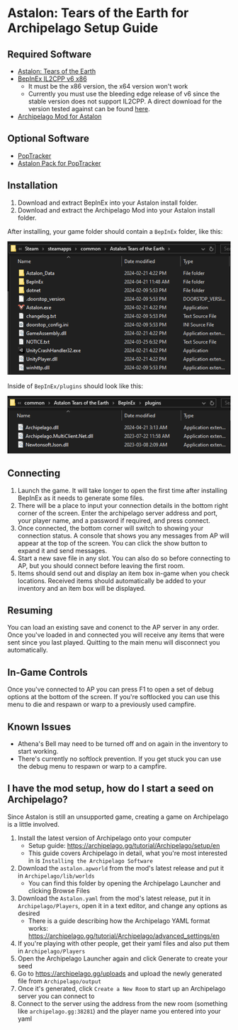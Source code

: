 # Astalon: Tears of the Earth for Archipelago Setup Guide

## Required Software

- [Astalon: Tears of the Earth](https://store.steampowered.com/app/1046400/Astalon_Tears_of_the_Earth/)
- [BepInEx IL2CPP v6 x86](https://builds.bepinex.dev/projects/bepinex_be)
  - It must be the x86 version, the x64 version won't work
  - Currently you must use the bleeding edge release of v6 since the stable version does not support IL2CPP. A direct download for the version tested against can be found [here](https://builds.bepinex.dev/projects/bepinex_be/688/BepInEx-Unity.IL2CPP-win-x86-6.0.0-be.688%2B4901521.zip).
- [Archipelago Mod for Astalon](https://github.com/drtchops/Archipelago-Astalon/releases)

## Optional Software

- [PopTracker](https://github.com/black-sliver/PopTracker/releases/tag/v0.25.8)
- [Astalon Pack for PopTracker](https://github.com/Ouro-dev/astalon-poptracker/releases/latest)

## Installation

1. Download and extract BepInEx into your Astalon install folder.
2. Download and extract the Archipelago Mod into your Astalon install folder.

After installing, your game folder should contain a `BepInEx` folder, like this:

<!-- ![image](/static/generated/docs/Astalon/game_dir.png) -->
![image](./game_dir.png)

Inside of `BepInEx/plugins` should look like this:

<!-- ![image](/static/generated/docs/Astalon/plugins_dir.png) -->
![image](./plugins_dir.png)

## Connecting

1. Launch the game. It will take longer to open the first time after installing BepInEx as it needs to generate some files.
2. There will be a place to input your connection details in the bottom right corner of the screen. Enter the archipelago server address and port, your player name, and a password if required, and press connect.
3. Once connected, the bottom corner will switch to showing your connection status. A console that shows you any messages from AP will appear at the top of the screen. You can click the show button to expand it and send messages.
4. Start a new save file in any slot. You can also do so before connecting to AP, but you should connect before leaving the first room.
5. Items should send out and display an item box in-game when you check locations. Received items should automatically be added to your inventory and an item box will be displayed.

## Resuming

You can load an existing save and conenct to the AP server in any order. Once you've loaded in and connected you will receive any items that were sent since you last played. Quitting to the main menu will disconnect you automatically.

## In-Game Controls

Once you've connected to AP you can press F1 to open a set of debug options at the bottom of the screen. If you're softlocked you can use this menu to die and respawn or warp to a previously used campfire.

## Known Issues

- Athena's Bell may need to be turned off and on again in the inventory to start working.
- There's currently no softlock prevention. If you get stuck you can use the debug menu to respawn or warp to a campfire.

## I have the mod setup, how do I start a seed on Archipelago?

Since Astalon is still an unsupported game, creating a game on Archipelago is a little involved.

1. Install the latest version of Archipelago onto your computer
   - Setup guide: <https://archipelago.gg/tutorial/Archipelago/setup/en>
   - This guide covers Archipelago in detail, what you're most interested in is `Installing the Archipelago Software`
2. Download the `astalon.apworld` from the mod's latest release and put it in `Archipelago/lib/worlds`
   - You can find this folder by opening the Archipelago Launcher and clicking Browse Files
3. Download the `Astalon.yaml` from the mod's latest release, put it in `Archipelago/Players`, open it in a text editor, and change any options as desired
   - There is a guide describing how the Archipelago YAML format works: <https://archipelago.gg/tutorial/Archipelago/advanced_settings/en>
4. If you're playing with other people, get their yaml files and also put them in `Archipelago/Players`
5. Open the Archipelago Launcher again and click Generate to create your seed
6. Go to <https://archipelago.gg/uploads> and upload the newly generated file from `Archipelago/output`
7. Once it's generated, click `Create a New Room` to start up an Archipelago server you can connect to
8. Connect to the server using the address from the new room (something like `archipelago.gg:38281`) and the player name you entered into your yaml
